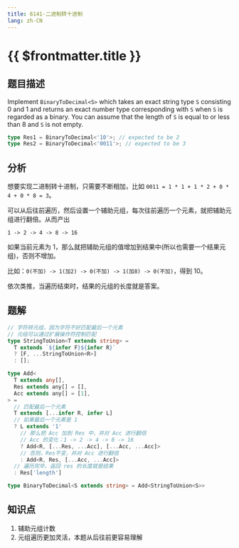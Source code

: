 ```yaml
---
title: 6141-二进制转十进制
lang: zh-CN
---
```


# {{ $frontmatter.title }}

## 题目描述

Implement `BinaryToDecimal<S>` which takes an exact string type `S` consisting 0 and 1 and returns an exact number type corresponding with `S` when `S` is regarded as a binary.
You can assume that the length of `S` is equal to or less than 8 and `S` is not empty.

```ts
type Res1 = BinaryToDecimal<'10'>; // expected to be 2
type Res2 = BinaryToDecimal<'0011'>; // expected to be 3
```

## 分析

想要实现二进制转十进制，只需要不断相加，比如 `0011 = 1 * 1 + 1 * 2 + 0 * 4 + 0 * 8 = 3`。

可以从后往前遍历，然后设置一个辅助元组，每次往前遍历一个元素，就把辅助元组进行翻倍。从而产出

`1 -> 2 -> 4 -> 8 -> 16`

如果当前元素为 1，那么就把辅助元组的值增加到结果中(所以也需要一个结果元组)，否则不增加。

比如：`0(不加) -> 1(加2) -> 0(不加) -> 1(加8) -> 0(不加)`，得到 10。

依次类推，当遍历结束时，结果的元组的长度就是答案。

## 题解

```ts
// 字符转元组，因为字符不好匹配最后一个元素
// 元组可以通过扩展操作符控制匹配
type StringToUnion<T extends string> =
  T extends `${infer F}${infer R}`
  ? [F, ...StringToUnion<R>]
  : [];

type Add<
  T extends any[],
  Res extends any[] = [],
  Acc extends any[] = [1],
> =
  // 匹配最后一个元素
  T extends [...infer R, infer L]
  // 如果最后一个元素是 1
  ? L extends '1'
    // 那么把 Acc 加到 Res 中，并对 Acc 进行翻倍
    // Acc 的变化：1 -> 2 -> 4 -> 8 -> 16
    ? Add<R, [...Res, ...Acc], [...Acc, ...Acc]>
    // 否则，Res不变，并对 Acc 进行翻倍
    : Add<R, Res, [...Acc, ...Acc]>
  // 遍历完毕，返回 res 的长度就是结果
  : Res['length']

type BinaryToDecimal<S extends string> = Add<StringToUnion<S>>
```

## 知识点

1. 辅助元组计数
2. 元组遍历更加灵活，本题从后往前更容易理解